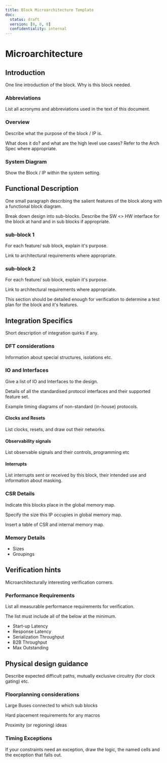 ```yaml
---
title: Block Microarchitecture Template
doc: 
  status: draft
  version: [0, 0, 0]
  confidentiality: internal
---
```


# <Block or IP Name> Microarchitecture

## Introduction

One line introduction of the block. Why is this block needed.

### Abbreviations

List all acronyms and abbreviations used in the text of this document.

### Overview

Describe what the purpose of the block / IP is.

What does it do? and what are the high level use cases? Refer to the Arch Spec where appropriate.
 
### System Diagram

Show the Block / IP within the system setting. 


## Functional Description

One small paragraph describing the salient features of the block along with a functional block diagram.

Break down design into sub-blocks. Describe the SW <> HW interface for the block at hand and in sub blocks if appropriate.

### sub-block 1

For each feature/ sub block, explain it's purpose.

Link to architectural requirements where appropriate.


### sub-block 2

For each feature/ sub block, explain it's purpose.

Link to architectural requirements where appropriate.

This section should be detailed enough for verification to determine a test plan for the block and it's features.


## Integration Specifics

Short description of integration quirks if any.

### DFT considerations

Information about special structures, isolations etc.

### IO and Interfaces

Give a list of IO and Interfaces to the design.

Details of all the standardised protocol interfaces and their supported feature set.

Example timing diagrams of non-standard (in-house) protocols.

#### Clocks and Resets

List clocks, resets, and draw out their networks.

#### Observability signals

List observable signals and their controls, programming etc

#### Interrupts

List interrupts sent or received by this block, their intended use and information about masking.

### CSR Details

Indicate this blocks place in the global memory map. 

Specify the size this IP occupies in global memory map.

Insert a table of CSR and internal memory map.

### Memory Details

- Sizes
- Groupings


## Verification hints

Microarchitecturally interesting verification corners.

### Performance Requirements

List all measurable performance requirements for verification.

<!--- As explained in prod/europa#907 --->

The list must include all of the below at the minimum.

- Start-up Latency
- Response Latency
- Serialization Throughput
- B2B Throughput
- Max Outstanding


## Physical design guidance

Describe expected difficult paths, mutually exclusive circuitry (for clock gating) etc.

### Floorplanning considerations

Large Buses connected to which sub blocks

Hard placement requirements for any macros

Proximity (or regioning) ideas

### Timing Exceptions

If your constraints need an exception, draw the logic, the named cells and the exception that falls out.



